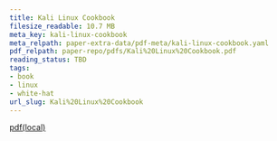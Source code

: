 ```yaml
---
title: Kali Linux Cookbook
filesize_readable: 10.7 MB
meta_key: kali-linux-cookbook
meta_relpath: paper-extra-data/pdf-meta/kali-linux-cookbook.yaml
pdf_relpath: paper-repo/pdfs/Kali%20Linux%20Cookbook.pdf
reading_status: TBD
tags:
- book
- linux
- white-hat
url_slug: Kali%20Linux%20Cookbook
---
```


[pdf(local)](../../paper-repo/pdfs/Kali%20Linux%20Cookbook.pdf)
